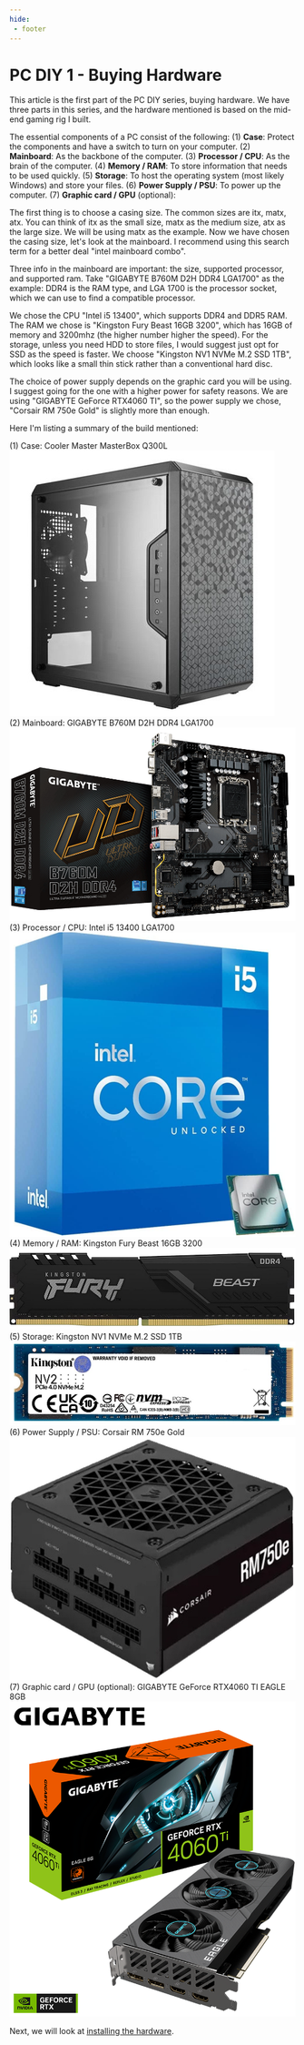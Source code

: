 ```yaml
---
hide:
 - footer
---
```


# PC DIY 1 - Buying Hardware

This article is the first part of the PC DIY series, buying hardware. We have three parts in this series, and the hardware mentioned is based on the mid-end gaming rig I built.

The essential components of a PC consist of the following: 
 (1) **Case**: Protect the components and have a switch to turn on your computer.
 (2) **Mainboard**: As the backbone of the computer.
 (3) **Processor / CPU**: As the brain of the computer.
 (4) **Memory / RAM**: To store information that needs to be used quickly.
 (5) **Storage**: To host the operating system (most likely Windows) and store your files.
 (6) **Power Supply / PSU**: To power up the computer.
 (7) **Graphic card / GPU** (optional): 

The first thing is to choose a casing size. The common sizes are itx, matx, atx. You can think of itx as the small size, matx as the medium size, atx as the large size. We will be using matx as the example. Now we have chosen the casing size, let's look at the mainboard. I recommend using this search term for a better deal "intel mainboard combo". 

Three info in the mainboard are important: the size, supported processor, and supported ram. Take "GIGABYTE B760M D2H DDR4 LGA1700" as the example: DDR4 is the RAM type, and LGA 1700 is the processor socket, which we can use to find a compatible processor. 

We chose the CPU "Intel i5 13400", which supports DDR4 and DDR5 RAM. The RAM we chose is "Kingston Fury Beast 16GB 3200", which has 16GB of memory and 3200mhz (the higher number higher the speed). For the storage, unless you need HDD to store files, I would suggest just opt for SSD as the speed is faster. We choose "Kingston NV1 NVMe M.2 SSD 1TB", which looks like a small thin stick rather than a conventional hard disc.

The choice of power supply depends on the graphic card you will be using. I suggest going for the one with a higher power for safety reasons. We are using "GIGABYTE GeForce RTX4060 TI", so the power supply we chose, "Corsair RM 750e Gold" is slightly more than enough.

Here I'm listing a summary of the build mentioned:

 (1) Case: Cooler Master MasterBox Q300L <br>
 ![Cooler Master MasterBox Q300L](pc-diy-1-img/case.jpeg) <br>
 (2) Mainboard: GIGABYTE B760M D2H DDR4 LGA1700 <br>
 ![GIGABYTE B760M D2H DDR4 LGA1700](pc-diy-1-img/mainboard.jpeg) <br>
 (3) Processor / CPU: Intel i5 13400 LGA1700 <br>
 ![Intel i5 13400 LGA1700](pc-diy-1-img/cpu.png) <br>
 (4) Memory / RAM: Kingston Fury Beast 16GB 3200 <br>
 ![Alt text](pc-diy-1-img/ram.jpeg) <br>
 (5) Storage: Kingston NV1 NVMe M.2 SSD 1TB <br>
 ![Kingston NV1 NVMe M.2 SSD 1TB](pc-diy-1-img/ssd.jpeg) <br>
 (6) Power Supply / PSU: Corsair RM 750e Gold <br>
 ![Corsair RM 750e Gold](pc-diy-1-img/psu.jpeg) <br>
 (7) Graphic card / GPU (optional): GIGABYTE GeForce RTX4060 TI EAGLE 8GB <br>
 ![GIGABYTE GeForce RTX4060 TI EAGLE 8GB](pc-diy-1-img/gpu.png) 

Next, we will look at [installing the hardware](https://lynerlwl.github.io/blog/pc-diy-installing-hardware/).